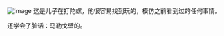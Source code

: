 ![image](https://github.com/jdzj/ji/assets/2352309/a1f38f8e-4f80-4f94-ab1a-f867cd6c08f1)
这是儿子在打陀螺，他很容易找到玩的，模仿之前看到过的任何事情。

还学会了脏话：马勒戈壁的。
<!-- ##{"timestamp":1575181687}## -->